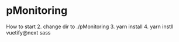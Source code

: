 # pMonitoring

How to start
2. change dir to ./pMonitoring
3. yarn install
4. yarn instll vuetify@next sass
